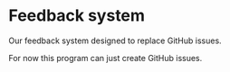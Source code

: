 # Feedback system
Our feedback system designed to replace GitHub issues.

For now this program can just create GitHub issues.